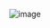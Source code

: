 ![image](https://github.com/Rehamus/calendar/assets/161007461/ec78a509-0574-4daa-a1d8-8e98467a782e)
